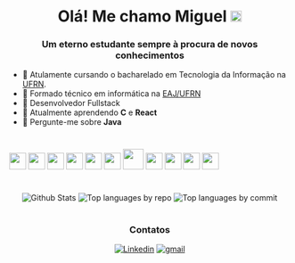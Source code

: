 <h1 align="center">
  Olá! Me chamo Miguel
  <img src="https://i.giphy.com/media/v1.Y2lkPTc5MGI3NjExZzk3bHlqdWVqZ3B1amY0cnpsZjgyZ2I3a2hhbmRtcnJoZmlscHY2OCZlcD12MV9pbnRlcm5hbF9naWZfYnlfaWQmY3Q9cw/F9tGaJZqP4Dsw34rHb/giphy.gif" width="20px"> 
</h1>

<h3 align="center"> Um eterno estudante sempre à procura de novos conhecimentos </h3>

- 🔭 Atulamente cursando o bacharelado em Tecnologia da Informação na [UFRN](https://www.ufrn.br/).
- 👾 Formado técnico em informática na [EAJ/UFRN](https://eaj.ufrn.br/)
- 🤖 Desenvolvedor Fullstack
- 🌱 Atualmente aprendendo **C** e **React**
- 💬 Pergunte-me sobre **Java**

#

<img src="https://seeklogo.com/images/H/html5-without-wordmark-color-logo-14D252D878-seeklogo.com.png" width="30px"> <img src="https://seeklogo.com/images/C/css-3-logo-023C1A7171-seeklogo.com.png" width="30px"> <img src="https://seeklogo.com/images/J/javascript-logo-8892AEFCAC-seeklogo.com.png" width="30px"> <img src="https://seeklogo.com/images/J/java-logo-7F8B35BAB3-seeklogo.com.png" width="30px"> <img src="https://seeklogo.com/images/S/spring-logo-9A2BC78AAF-seeklogo.com.png" width="30px"> <img src="https://seeklogo.com/images/C/c-language-logo-CE0F92E683-seeklogo.com.png" width="30px"> <img src="https://seeklogo.com/images/R/react-logo-7B3CE81517-seeklogo.com.png" width="37px"> <img src="https://seeklogo.com/images/P/postgresql-logo-5309879B58-seeklogo.com.png" width="30px"> <img src="https://seeklogo.com/images/G/git-logo-CD8D6F1C09-seeklogo.com.png" width="30px"> <img src="https://seeklogo.com/images/V/visual-studio-code-logo-449D71944F-seeklogo.com.png" width="30px"> <img src="https://seeklogo.com/images/I/intellij-idea-logo-F0395EF783-seeklogo.com.png" width="30px">
   

#

<div align="center">
  
![Github Stats](http://github-profile-summary-cards.vercel.app/api/cards/profile-details?username=Goguel&theme=github_dark)
![Top languages by repo](http://github-profile-summary-cards.vercel.app/api/cards/repos-per-language?username=Goguel&theme=github_dark) ![Top languages by commit](http://github-profile-summary-cards.vercel.app/api/cards/most-commit-language?username=Goguel&theme=github_dark)

#

### Contatos
[![Linkedin](https://img.shields.io/badge/LinkedIn-0077B5?style=for-the-badge&logo=linkedin&logoColor=white)](https://www.linkedin.com/in/miguel-xavier-de-morais/) [![gmail](https://img.shields.io/badge/Gmail-D14836?style=for-the-badge&logo=gmail&logoColor=white)](mailto:miguelxmorais@gmail.com)

</div>

